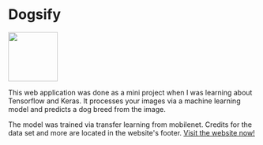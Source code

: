 # Dogsify
<img src="https://media.discordapp.net/attachments/625670917263196174/625701417549692993/badly_drawn_dog.png" width="100" />

This web application was done as a mini project when I was learning about Tensorflow and Keras. It processes your images via a machine learning model and predicts a dog breed from the image. 

The model was trained via transfer learning from mobilenet. Credits for the data set and more are located in the website's footer. [Visit the website now!](https://dogsify.themlnoobies.com/ "Dogsify")